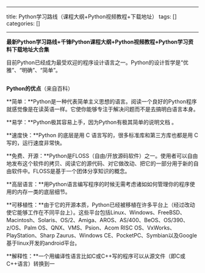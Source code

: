 
--- 
title:  Python学习路线（课程大纲+Python视频教程+下载地址） 
tags: []
categories: [] 

---
**最新Python学习路线+千锋Python课程大纲+Python视频教程+Python学习资料下载地址大合集**

目前Python已经成为最受欢迎的程序设计语言之一。Python的设计哲学是“优雅”、“明确”、“简单”。

<img alt="" class="has" src="https://img-blog.csdn.net/20180308141511660">

**Python的优点**（来自百科）

**简单：**Python是一种代表简单主义思想的语言。阅读一个良好的Python程序就感觉像是在读英语一样。它使你能够专注于解决问题而不是去搞明白语言本身。

**易学：**Python极其容易上手，因为Python有极其简单的说明文档 。

**速度快：**Python 的底层是用 C 语言写的，很多标准库和第三方库也都是用 C 写的，运行速度非常快。

**免费、开源：**Python是FLOSS（自由/开放源码软件）之一。使用者可以自由地发布这个软件的拷贝、阅读它的源代码、对它做改动、把它的一部分用于新的自由软件中。FLOSS是基于一个团体分享知识的概念。

**高层语言：**用Python语言编写程序的时候无需考虑诸如如何管理你的程序使用的内存一类的底层细节。

**可移植性：**由于它的开源本质，Python已经被移植在许多平台上（经过改动使它能够工作在不同平台上）。这些平台包括Linux、Windows、FreeBSD、Macintosh、Solaris、OS/2、Amiga、AROS、AS/400、BeOS、OS/390、z/OS、Palm OS、QNX、VMS、Psion、Acom RISC OS、VxWorks、PlayStation、Sharp Zaurus、Windows CE、PocketPC、Symbian以及Google基于linux开发的android平台。



**解释性：**一个用编译性语言比如C或C++写的程序可以从源文件（即C或C++语言）转换到一

